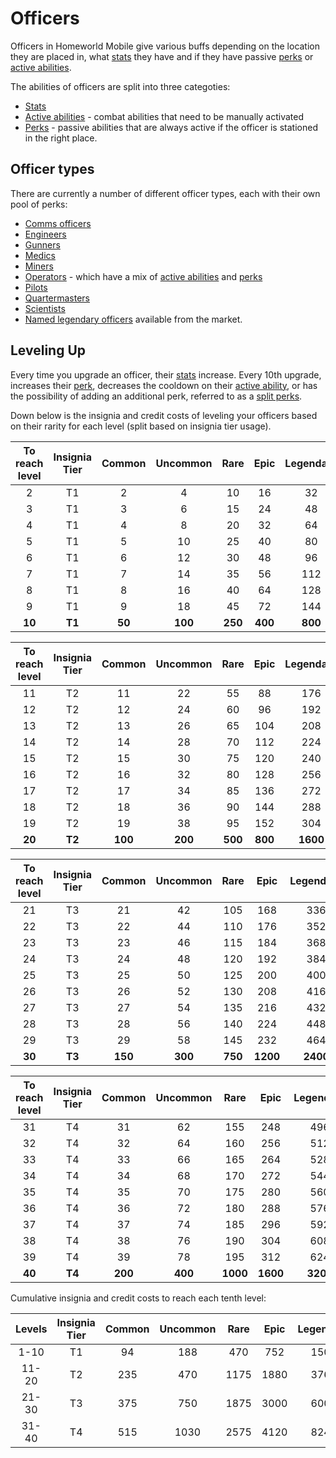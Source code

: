 # Officers

Officers in Homeworld Mobile give various buffs depending on the location they
are placed in, what [stats](officer-stats.md) they have and if they have
passive [perks](officer-perks.md) or [active abilities](active-abilities.md).

The abilities of officers are split into three categoties:

* [Stats](officer-stats.md)
* [Active abilities](active-abilities.md) - combat abilities that need to be
  manually activated
* [Perks](officer-perks.md) - passive abilities that are always active if the
  officer is stationed in the right place.

## Officer types

There are currently a number of different officer types, each with their own
pool of perks:

* [Comms officers](perks/comms-officer-perks.md)
* [Engineers](perks/engineer-perks.md)
* [Gunners](perks/gunner-perks.md)
* [Medics](perks/medic-perks.md)
* [Miners](perks/miner-perks.md)
* [Operators](perks/operator-perks.md) - which have a mix of
  [active abilities](active-abilities.md) and [perks](perks/operator-perks.md)
* [Pilots](perks/pilot-perks.md)
* [Quartermasters](perks/quartermaster-perks.md)
* [Scientists](perks/scientist-perks.md)
* [Named legendary officers](officer-list.md) available from the market.

## Leveling Up

Every time you upgrade an officer, their [stats](officer-stats.md) increase.
Every 10th upgrade, increases their [perk](officer-perks.md), decreases the
cooldown on their [active ability](active-abilities.md), or has the possibility
of adding an additional perk, referred to as a
[split perks](officer-perks.md#split-perks).

Down below is the insignia and credit costs of leveling your officers based on
their rarity for each level (split based on insignia tier usage).

| To reach level| Insignia Tier  | Common | Uncommon | Rare    | Epic    | Legendary | Credits   |
|:-------------:|:--------------:|:------:|:--------:|:-------:|:-------:|:---------:|:---------:|
| 2             | T1             | 2      | 4        | 10      | 16      | 32        | 2400      |
| 3             | T1             | 3      | 6        | 15      | 24      | 48        | 3600      |
| 4             | T1             | 4      | 8        | 20      | 32      | 64        | 4800      |
| 5             | T1             | 5      | 10       | 25      | 40      | 80        | 6000      |
| 6             | T1             | 6      | 12       | 30      | 48      | 96        | 7200      |
| 7             | T1             | 7      | 14       | 35      | 56      | 112       | 8400      |
| 8             | T1             | 8      | 16       | 40      | 64      | 128       | 9600      |
| 9             | T1             | 9      | 18       | 45      | 72      | 144       | 10800     |
| **10**        | **T1**         | **50** | **100**  | **250** | **400** | **800**   | **24000** |

| To reach level| Insignia Tier  | Common | Uncommon | Rare    | Epic    | Legendary | Credits   |
|:-------------:|:--------------:|:------:|:--------:|:-------:|:-------:|:---------:|:---------:|
| 11            | T2             | 11     | 22       | 55      | 88      | 176       | 13200     |
| 12            | T2             | 12     | 24       | 60      | 96      | 192       | 14400     |
| 13            | T2             | 13     | 26       | 65      | 104     | 208       | 15600     |
| 14            | T2             | 14     | 28       | 70      | 112     | 224       | 16800     |
| 15            | T2             | 15     | 30       | 75      | 120     | 240       | 18000     |
| 16            | T2             | 16     | 32       | 80      | 128     | 256       | 19200     |
| 17            | T2             | 17     | 34       | 85      | 136     | 272       | 20400     |
| 18            | T2             | 18     | 36       | 90      | 144     | 288       | 21600     |
| 19            | T2             | 19     | 38       | 95      | 152     | 304       | 22800     |
| **20**        | **T2**         | **100**| **200**  | **500** | **800** | **1600**  | **48000** |

| To reach level| Insignia Tier  | Common | Uncommon | Rare    | Epic    | Legendary | Credits   |
|:-------------:|:--------------:|:------:|:--------:|:-------:|:-------:|:---------:|:---------:|
| 21            | T3             | 21     | 42       | 105     | 168     | 336       | 25200     |
| 22            | T3             | 22     | 44       | 110     | 176     | 352       | 26400     |
| 23            | T3             | 23     | 46       | 115     | 184     | 368       | 27600     |
| 24            | T3             | 24     | 48       | 120     | 192     | 384       | 28800     |
| 25            | T3             | 25     | 50       | 125     | 200     | 400       | 30000     |
| 26            | T3             | 26     | 52       | 130     | 208     | 416       | 31200     |
| 27            | T3             | 27     | 54       | 135     | 216     | 432       | 32400     |
| 28            | T3             | 28     | 56       | 140     | 224     | 448       | 33600     |
| 29            | T3             | 29     | 58       | 145     | 232     | 464       | 34800     |
| **30**        | **T3**         | **150**| **300**  | **750** | **1200**| **2400**  | **72000** |

| To reach level| Insignia Tier  | Common | Uncommon | Rare    | Epic    | Legendary | Credits   |
|:-------------:|:--------------:|:------:|:--------:|:-------:|:-------:|:---------:|:---------:|
| 31            | T4             | 31     | 62       | 155     | 248     | 496       | 37200     |
| 32            | T4             | 32     | 64       | 160     | 256     | 512       | 38400     |
| 33            | T4             | 33     | 66       | 165     | 264     | 528       | 39600     |
| 34            | T4             | 34     | 68       | 170     | 272     | 544       | 40800     |
| 35            | T4             | 35     | 70       | 175     | 280     | 560       | 42000     |
| 36            | T4             | 36     | 72       | 180     | 288     | 576       | 43200     |
| 37            | T4             | 37     | 74       | 185     | 296     | 592       | 44400     |
| 38            | T4             | 38     | 76       | 190     | 304     | 608       | 45600     |
| 39            | T4             | 39     | 78       | 195     | 312     | 624       | 46800     |
| **40**        | **T4**         | **200**| **400**  | **1000**| **1600**| **3200**  | **96000** |

Cumulative insignia and credit costs to reach each tenth level:

| Levels | Insignia Tier | Common | Uncommon | Rare | Epic | Legendary     | Credits |
|:------:|:-------------:|:------:|:--------:|:----:|:----:|:-------------:|:-------:|
| 1-10   | T1            | 94     | 188      | 470  | 752  | 1504          | 76800   |
| 11-20  | T2            | 235    | 470      | 1175 | 1880 | 3760          | 210000  |
| 21-30  | T3            | 375    | 750      | 1875 | 3000 | 6000          | 342000  |
| 31-40  | T4            | 515    | 1030     | 2575 | 4120 | 8240          | 474000  |
